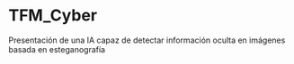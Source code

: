 # TFM_Cyber

Presentación de una IA capaz de detectar información oculta en imágenes basada en esteganografía
